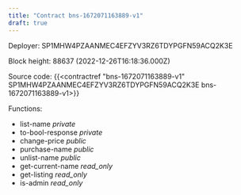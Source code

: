 ```yaml
---
title: "Contract bns-1672071163889-v1"
draft: true
---
```

Deployer: SP1MHW4PZAANMEC4EFZYV3RZ6TDYPGFN59ACQ2K3E


 



Block height: 88637 (2022-12-26T16:18:36.000Z)

Source code: {{<contractref "bns-1672071163889-v1" SP1MHW4PZAANMEC4EFZYV3RZ6TDYPGFN59ACQ2K3E bns-1672071163889-v1>}}

Functions:

* list-name _private_
* to-bool-response _private_
* change-price _public_
* purchase-name _public_
* unlist-name _public_
* get-current-name _read_only_
* get-listing _read_only_
* is-admin _read_only_
